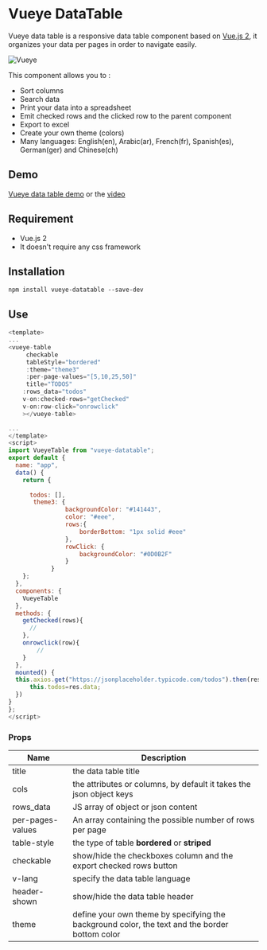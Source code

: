 # Vueye DataTable

Vueye data table is a responsive data table component based on [Vue.js 2](http://vuejs.org), it organizes 
your data per pages in order to navigate easily.

![Vueye](https://raw.githubusercontent.com/boussadjra/vueye-table/master/src/assets/vueye.png )

This component allows you to :

* Sort columns
* Search data
* Print your data into a spreadsheet
* Emit checked rows and the clicked row to the parent component 
* Export to excel 
* Create your own theme (colors)
* Many languages: English(en), Arabic(ar), French(fr), Spanish(es), German(ger) and Chinese(ch) 

## Demo
 [Vueye data table demo](https://boussadjra.github.io/vueye-table/)
 or the [video](https://www.youtube.com/watch?v=3isA2Sl7MyQ)
## Requirement
 * Vue.js 2
 * It doesn't require any css framework
## Installation
```
npm install vueye-datatable --save-dev
```
## Use

```js
<template>
...
<vueye-table 
     checkable 
     tableStyle="bordered" 
     :theme="theme3" 
     :per-page-values="[5,10,25,50]"
     title="TODOS"  
    :rows_data="todos" 
    v-on:checked-rows="getChecked"
    v-on:row-click="onrowclick"
    ></vueye-table>

...
</template>
<script>
import VueyeTable from "vueye-datatable";
export default {
  name: "app",
  data() {
    return {
     
      todos: [],
       theme3: {
				backgroundColor: "#141443",
				color: "#eee",
				rows:{
					borderBottom: "1px solid #eee"
				},
				rowClick: {
					backgroundColor: "#0D0B2F"
				}
			}
    };
  },
  components: {
    VueyeTable
  },
  methods: {
    getChecked(rows){
      //
    },
    onrowclick(row){
        //
    }
  },
  mounted() {
  this.axios.get("https://jsonplaceholder.typicode.com/todos").then(res=>{
      this.todos=res.data;
  })
}
};
</script>

```
### Props 


|Name | Description |
|--------------------|------------------------|
| title | the data table title|
| cols | the attributes or columns, by default it takes the json object keys|
| rows_data | JS array of object or json content|
| per-pages-values | An array containing the possible number of rows per page |
| table-style | the type of table **bordered** or **striped** |
| checkable | show/hide the checkboxes column and the export checked rows button |
| v-lang| specify the data table language |
| header-shown | show/hide the data table header|
| theme | define your own theme by specifying the background color, the text and the border bottom color |
